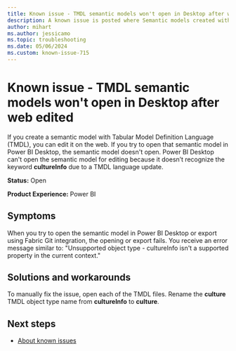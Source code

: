 ```yaml
---
title: Known issue - TMDL semantic models won't open in Desktop after web edited
description: A known issue is posted where Semantic models created with TMDL won't open in Desktop after being edited in the service.
author: mihart
ms.author: jessicamo
ms.topic: troubleshooting
ms.date: 05/06/2024
ms.custom: known-issue-715
---
```


# Known issue - TMDL semantic models won't open in Desktop after web edited

If you create a semantic model with Tabular Model Definition Language (TMDL), you can edit it on the web. If you try to open that semantic model in Power BI Desktop, the semantic model doesn't open. Power BI Desktop can't open the semantic model for editing because it doesn’t recognize the keyword **cultureInfo** due to a TMDL language update.

**Status:** Open

**Product Experience:** Power BI

## Symptoms

When you try to open the semantic model in Power BI Desktop or export using Fabric Git integration, the opening or export fails. You receive an error message similar to: "Unsupported object type - cultureInfo isn't a supported property in the current context."

## Solutions and workarounds

To manually fix the issue, open each of the TMDL files. Rename the **culture** TMDL object type name from **cultureInfo** to **culture**.

## Next steps

- [About known issues](https://support.fabric.microsoft.com/known-issues) 
